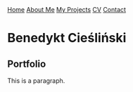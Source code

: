 <html>
<head>
<link rel="stylesheet" href="styles.css">
<div class="topnav">
  <a class="active" href="#home">Home</a>
  <a href="#aboutme">About Me</a>
  <a href="#projects">My Projects</a>
  <a href="#cv">CV</a>
  <a href="#contact">Contact</a>
</div>
</head>
<body>

<h1>Benedykt Cieśliński</h1>
<h2>Portfolio</h2>
<p>This is a paragraph.</p>

</body>
</html>